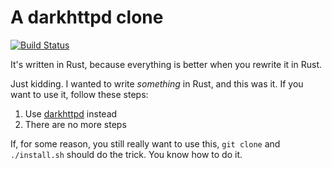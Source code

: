 # A darkhttpd clone

[![Build Status](https://travis-ci.org/tronje/brownhttpd.svg?branch=master)](https://travis-ci.org/tronje/brownhttpd)

It's written in Rust, because everything is better when you rewrite it in Rust.

Just kidding. I wanted to write *something* in Rust, and this was it.
If you want to use it, follow these steps:

1. Use [darkhttpd](https://unix4lyfe.org/darkhttpd/) instead
2. There are no more steps

If, for some reason, you still really want to use this, `git clone` and `./install.sh` should do the trick.
You know how to do it.
